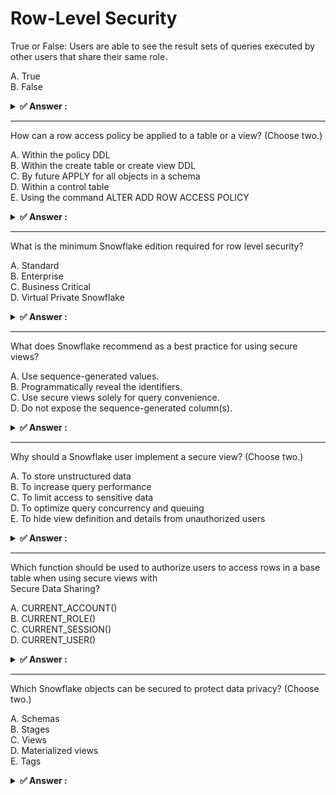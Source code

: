 # Row-Level Security                                                                                                                                                                                                                                                                                                              
True or False: Users are able to see the result sets of queries executed by other users that share their same role.                                                                                                                                                                                                               
                                                                                                                                                                                                                                                                                                                                  
A. True<br>B. False                                                                                                                                                                                                                                                                                                               
                                                                                                                                                                                                                                                                                                                                  
<details>                                                                                                                                                                                                                                                                                                                         
<summary><strong>✅ Answer : </strong></summary>                                                                                                                                                                                                                                                                                  
<strong>B</strong>                                                                                                                                                                                                                                                                                                                
                                                                                                                                                                                                                                                                                                                                  
The statement that users can see the result sets of queries executed by other users sharing the same role in                                                                                                                                                                                                                      
Snowflake is false. Snowflake's security model emphasizes data privacy and separation, even among users                                                                                                                                                                                                                           
with the same role. Access control in Snowflake is not just about roles; it also includes object-level privileges.                                                                                                                                                                                                                
While a role grants permissions to perform actions on specific objects (like tables or views), it doesn't                                                                                                                                                                                                                         
automatically grant access to the result sets of queries run by other users.                                                                                                                                                                                                                                                      
Each user’s session in Snowflake operates independently. Query results are typically stored within the user's                                                                                                                                                                                                                     
session context and are not visible to others. Snowflake does not save query results persistently by default,                                                                                                                                                                                                                     
beyond what's needed for user experience and performance. For security reasons, sharing sensitive query                                                                                                                                                                                                                           
outputs amongst users is not an inherent feature of the platform.                                                                                                                                                                                                                                                                 
To achieve any form of data sharing from the results of one user's query with another, a user would need                                                                                                                                                                                                                          
explicit action like creating a share, a view, a table, or some sort of data replication or data-transfer                                                                                                                                                                                                                         
mechanism.                                                                                                                                                                                                                                                                                                                        
Granting access to underlying data through roles allows multiple users to query the same source                                                                                                                                                                                                                                   
tables/views. The query results, however, remain isolated, reinforcing Snowflake’s commitment to data                                                                                                                                                                                                                             
security and access control. Simply having the same role does not grant access to the queries' data of otherusers. The Snowflake documentation clearly highlights the user-centric security model, where data access                                                                                                              
requires specific permissions and controls.                                                                                                                                                                                                                                                                                       
For further research, review the official Snowflake documentation on Role-Based Access Control (RBAC) and                                                                                                                                                                                                                         
security concepts, particularly regarding user sessions, object privileges, and data sharing mechanisms.                                                                                                                                                                                                                          
These resources will explain why merely sharing a role does not provide access to other users' query results.                                                                                                                                                                                                                     
https://docs.snowflake.com/en/user-guide/security-access-controloverviewhttps://docs.snowflake.com/en/user-guide/security-rbac                                                                                                                                                                                                    
</details>                                                                                                                                                                                                                                                                                                                        
                                                                                                                                                                                                                                                                                                                                  
                                                                                                                                                                                                                                                                                                                                  
---                                                                                                                                                                                                                                                                                                                               
How can a row access policy be applied to a table or a view? (Choose two.)                                                                                                                                                                                                                                                        
                                                                                                                                                                                                                                                                                                                                  
A. Within the policy DDL<br>B. Within the create table or create view DDL<br>C. By future APPLY for all objects in a schema<br>D. Within a control table<br>E. Using the command ALTER ADD ROW ACCESS POLICY                                                                                                                      
                                                                                                                                                                                                                                                                                                                                  
<details>                                                                                                                                                                                                                                                                                                                         
<summary><strong>✅ Answer : </strong></summary>                                                                                                                                                                                                                                                                                  
<strong>B, E</strong>                                                                                                                                                                                                                                                                                                             
                                                                                                                                                                                                                                                                                                                                  
B. Within the CREATE TABLE or CREATE VIEW DDL.                                                                                                                                                                                                                                                                                    
When creating a table or view, you can specify a row access policy directly in the DDL statement using the                                                                                                                                                                                                                        
ROW ACCESS POLICY clause.                                                                                                                                                                                                                                                                                                         
E. Using the command ALTER ADD ROW ACCESS POLICY.                                                                                                                                                                                                                                                                                 
A row access policy can be applied to an existing table or view using the ALTER TABLE or ALTER VIEW                                                                                                                                                                                                                               
command:                                                                                                                                                                                                                                                                                                                          
sql                                                                                                                                                                                                                                                                                                                               
Copy                                                                                                                                                                                                                                                                                                                              
Edit                                                                                                                                                                                                                                                                                                                              
ALTER TABLE my_table ADD ROW ACCESS POLICY my_policy ON (column_name);                                                                                                                                                                                                                                                            
</details>                                                                                                                                                                                                                                                                                                                        
                                                                                                                                                                                                                                                                                                                                  
                                                                                                                                                                                                                                                                                                                                  
---                                                                                                                                                                                                                                                                                                                               
What is the minimum Snowflake edition required for row level security?                                                                                                                                                                                                                                                            
                                                                                                                                                                                                                                                                                                                                  
A. Standard<br>B. Enterprise<br>C. Business Critical<br>D. Virtual Private Snowflake                                                                                                                                                                                                                                              
                                                                                                                                                                                                                                                                                                                                  
<details>                                                                                                                                                                                                                                                                                                                         
<summary><strong>✅ Answer : </strong></summary>                                                                                                                                                                                                                                                                                  
<strong>B</strong>                                                                                                                                                                                                                                                                                                                
                                                                                                                                                                                                                                                                                                                                  
The correct answer is Enterprise edition because Row-Level Security (RLS) in Snowflake requires this edition                                                                                                                                                                                                                      
or higher. Snowflake employs a tiered edition system, each offering a distinct set of features and                                                                                                                                                                                                                                
functionalities. Standard edition lacks advanced security features such as RLS. Enterprise edition unlocks                                                                                                                                                                                                                        
more sophisticated controls, including RLS policies, enabling fine-grained access control at the row level.                                                                                                                                                                                                                       
RLS policies restrict data access based on user roles, security predicates, or other contextual factors. These                                                                                                                                                                                                                    
policies ensure that users only see the data they are authorized to view, enhancing data security and                                                                                                                                                                                                                             
compliance. Business Critical edition builds upon Enterprise by adding advanced security and governance                                                                                                                                                                                                                           
features like HIPAA support and enhanced data protection. Virtual Private Snowflake (VPS) is the most secure                                                                                                                                                                                                                      
and isolated environment, which is tailored for organizations with stringent security and compliance needs,                                                                                                                                                                                                                       
encompassing all the features available in Business Critical. However, the minimum requirement for RLS is                                                                                                                                                                                                                         
the Enterprise edition. Therefore, while Business Critical and VPS support RLS, Enterprise is the foundational                                                                                                                                                                                                                    
edition where this feature becomes available. Opting for Standard would leave you without RLS capabilities,                                                                                                                                                                                                                       
making Enterprise the most appropriate selection.                                                                                                                                                                                                                                                                                 
Snowflake Editions: https://www.snowflake.com/editions/Row-Level Security Documentation:                                                                                                                                                                                                                                          
https://docs.snowflake.com/en/user-guide/security-row-level.html                                                                                                                                                                                                                                                                  
</details>                                                                                                                                                                                                                                                                                                                        
                                                                                                                                                                                                                                                                                                                                  
                                                                                                                                                                                                                                                                                                                                  
---                                                                                                                                                                                                                                                                                                                               
What does Snowflake recommend as a best practice for using secure views?                                                                                                                                                                                                                                                          
                                                                                                                                                                                                                                                                                                                                  
A. Use sequence-generated values.<br>B. Programmatically reveal the identifiers.<br>C. Use secure views solely for query convenience.<br>D. Do not expose the sequence-generated column(s).                                                                                                                                       
                                                                                                                                                                                                                                                                                                                                  
<details>                                                                                                                                                                                                                                                                                                                         
<summary><strong>✅ Answer : </strong></summary>                                                                                                                                                                                                                                                                                  
<strong>D</strong>                                                                                                                                                                                                                                                                                                                
                                                                                                                                                                                                                                                                                                                                  
The correct answer is D. Do not expose the sequence-generated column(s). Secure views in Snowflake are                                                                                                                                                                                                                            
designed to restrict access to underlying data while still providing a specific perspective. When using                                                                                                                                                                                                                           
sequence-generated values (like IDs), these values can inadvertently expose sensitive information or patterns                                                                                                                                                                                                                     
about the underlying data. If the sequence is predictable, it could be exploited to infer information about                                                                                                                                                                                                                       
record order, volume, or even deletion patterns. Exposing these sequences could negate the security benefits                                                                                                                                                                                                                      
of using secure views in the first place. Therefore, Snowflake recommends avoiding their direct exposure in                                                                                                                                                                                                                       
secure views. Options A and B are incorrect as programmatically revealing identifiers and sequencegenerated values counteracts the purpose of data masking, and using secure views solely for convenience                                                                                                                         
lacks consideration for data protection. Option C, using secure views only for query convenience is an underutilization of its capabilities and doesn't address security concerns effectively. By not including sequence-generated columns in the secure view's output, you prevent indirect access to these potentially sensitive
patterns, maintaining the desired level of data protection. This approach adheres to the principle of least                                                                                                                                                                                                                       
privilege and promotes secure data access.                                                                                                                                                                                                                                                                                        
For further information, refer to Snowflake's official documentation on secure                                                                                                                                                                                                                                                    
views:https://docs.snowflake.com/en/user-guide/security-secureviews.htmlhttps://docs.snowflake.com/en/sql-reference/sql/create-secure-view.html                                                                                                                                                                                   
</details>                                                                                                                                                                                                                                                                                                                        
                                                                                                                                                                                                                                                                                                                                  
                                                                                                                                                                                                                                                                                                                                  
---                                                                                                                                                                                                                                                                                                                               
Why should a Snowflake user implement a secure view? (Choose two.)                                                                                                                                                                                                                                                                
                                                                                                                                                                                                                                                                                                                                  
A. To store unstructured data<br>B. To increase query performance<br>C. To limit access to sensitive data<br>D. To optimize query concurrency and queuing<br>E. To hide view definition and details from unauthorized users                                                                                                       
                                                                                                                                                                                                                                                                                                                                  
<details>                                                                                                                                                                                                                                                                                                                         
<summary><strong>✅ Answer : </strong></summary>                                                                                                                                                                                                                                                                                  
<strong>C, E</strong>                                                                                                                                                                                                                                                                                                             
                                                                                                                                                                                                                                                                                                                                  
The correct answers are C and E. Secure views in Snowflake are primarily designed to enhance data security                                                                                                                                                                                                                        
and control access to sensitive information, not for storing unstructured data, improving performance, or                                                                                                                                                                                                                         
optimizing query concurrency.                                                                                                                                                                                                                                                                                                     
C. To limit access to sensitive data: Secure views enable the application of row-level and column-level                                                                                                                                                                                                                           
security policies. This means users can see only the data they are authorized to access, preventing them from                                                                                                                                                                                                                     
viewing sensitive information that they should not have access to. For example, a secure view could restrict a                                                                                                                                                                                                                    
user's access to specific columns (like social security numbers) or rows (e.g., based on geographical location                                                                                                                                                                                                                    
or role). This is a fundamental security practice, often referred to as data masking or data redaction.                                                                                                                                                                                                                           
E. To hide view definition and details from unauthorized users: Secure views in Snowflake prevent users                                                                                                                                                                                                                           
from seeing the underlying SQL query used to define the view. This effectively hides the view's logic and the                                                                                                                                                                                                                     
schema of the tables from which the view derives its data. This is especially useful when underlying table                                                                                                                                                                                                                        
structures are complex or sensitive, preventing unauthorized users from reverse-engineering the datastructure or potentially gaining unauthorized insights. If a regular view is used, users with access can see the                                                                                                              
view definition, and can deduce how the data is generated. Secure views enhance confidentiality as the view                                                                                                                                                                                                                       
details and schema are not accessible, adding a layer of security.                                                                                                                                                                                                                                                                
Options A, B, and D are not primary purposes of secure views:                                                                                                                                                                                                                                                                     
A. To store unstructured data: Snowflake natively supports storing both structured and unstructured data.                                                                                                                                                                                                                         
However, secure views are not primarily for storing data; they provide a controlled interface for accessing                                                                                                                                                                                                                       
data that is already stored.                                                                                                                                                                                                                                                                                                      
B. To increase query performance: While views in general can offer performance benefits in some scenarios                                                                                                                                                                                                                         
through pre-processing logic, secure views themselves do not inherently boost query performance. Security                                                                                                                                                                                                                         
overhead might incur a slight performance penalty.                                                                                                                                                                                                                                                                                
D. To optimize query concurrency and queuing: Secure views don't directly impact query concurrency or                                                                                                                                                                                                                             
queuing. Snowflake's query processing engine manages these aspects independent of secure views.                                                                                                                                                                                                                                   
In summary, secure views are crucial for safeguarding sensitive data and restricting access to underlying                                                                                                                                                                                                                         
implementation details in Snowflake, focusing on security rather than performance or storage.                                                                                                                                                                                                                                     
Authoritative Links:                                                                                                                                                                                                                                                                                                              
Snowflake Documentation on Secure Views: https://docs.snowflake.com/en/user-guide/views-secure.html                                                                                                                                                                                                                               
Snowflake Documentation on Data Security: https://docs.snowflake.com/en/user-guide/securityoverview.html                                                                                                                                                                                                                          
</details>                                                                                                                                                                                                                                                                                                                        
                                                                                                                                                                                                                                                                                                                                  
                                                                                                                                                                                                                                                                                                                                  
---                                                                                                                                                                                                                                                                                                                               
Which function should be used to authorize users to access rows in a base table when using secure views with                                                                                                                                                                                                                      
Secure Data Sharing?                                                                                                                                                                                                                                                                                                              
                                                                                                                                                                                                                                                                                                                                  
A. CURRENT_ACCOUNT()<br>B. CURRENT_ROLE()<br>C. CURRENT_SESSION()<br>D. CURRENT_USER()                                                                                                                                                                                                                                            
                                                                                                                                                                                                                                                                                                                                  
<details>                                                                                                                                                                                                                                                                                                                         
<summary><strong>✅ Answer : </strong></summary>                                                                                                                                                                                                                                                                                  
<strong>A</strong>                                                                                                                                                                                                                                                                                                                
                                                                                                                                                                                                                                                                                                                                  
The correct function is CURRENT_ACCOUNT(). When creating secure views for secure data                                                                                                                                                                                                                                             
sharing, row-level security often needs to be implemented. This is achieved by incorporating                                                                                                                                                                                                                                      
functions within the view's definition to filter the data based on the context of the query.                                                                                                                                                                                                                                      
CURRENT_ACCOUNT() provides the identifier of the Snowflake account executing the query. This                                                                                                                                                                                                                                      
allows for the view to be written such that only specific data rows are returned to specific                                                                                                                                                                                                                                      
accounts that have been granted access. Using CURRENT_ACCOUNT() ensures that data is                                                                                                                                                                                                                                              
filtered based on the destination account in a shared relationship, a crucial security consideration.                                                                                                                                                                                                                             
Options such as CURRENT_ROLE(), CURRENT_SESSION(), and CURRENT_USER() are unsuitable                                                                                                                                                                                                                                              
for secure data sharing scenarios. CURRENT_ROLE() identifies the role used by the querying user,                                                                                                                                                                                                                                  
and it’s not reliable for controlling access across different accounts. CURRENT_SESSION()                                                                                                                                                                                                                                         
returns session details which are ephemeral and not suitable for long-term data access policies                                                                                                                                                                                                                                   
within shared data. CURRENT_USER() reveals the specific user that has connected to Snowflake                                                                                                                                                                                                                                      
and this is inappropriate in data sharing scenarios which involves roles and not users from other                                                                                                                                                                                                                                 
accounts. Therefore, CURRENT_ACCOUNT() acts as a reliable identifier to implement row-level                                                                                                                                                                                                                                       
security within secure views, enforcing granular data access controls across shared data. This                                                                                                                                                                                                                                    
promotes data governance, accountability, and security within the sharing framework. It's                                                                                                                                                                                                                                         
important to filter data based on the account consuming the shared data, ensuring sensitive                                                                                                                                                                                                                                       
information is only exposed to authorized parties.For further reading, refer to the official Snowflake documentation on:                                                                                                                                                                                                          
Secure Views: https://docs.snowflake.com/en/user-guide/views-secure                                                                                                                                                                                                                                                               
Data Sharing: https://docs.snowflake.com/en/user-guide/data-sharing-intro                                                                                                                                                                                                                                                         
CURRENT_ACCOUNT function: https://docs.snowflake.com/en/sqlreference/functions/current_account                                                                                                                                                                                                                                    
</details>                                                                                                                                                                                                                                                                                                                        
                                                                                                                                                                                                                                                                                                                                  
                                                                                                                                                                                                                                                                                                                                  
---                                                                                                                                                                                                                                                                                                                               
Which Snowflake objects can be secured to protect data privacy? (Choose two.)                                                                                                                                                                                                                                                     
                                                                                                                                                                                                                                                                                                                                  
A. Schemas<br>B. Stages<br>C. Views<br>D. Materialized views<br>E. Tags                                                                                                                                                                                                                                                           
                                                                                                                                                                                                                                                                                                                                  
<details>                                                                                                                                                                                                                                                                                                                         
<summary><strong>✅ Answer : </strong></summary>                                                                                                                                                                                                                                                                                  
<strong>C, D</strong>                                                                                                                                                                                                                                                                                                             
                                                                                                                                                                                                                                                                                                                                  
The Correct answer is ["C","D"]                                                                                                                                                                                                                                                                                                   
</details>                                                                                                                                                                                                                                                                                                                        
                                                                                                                                                                                                                                                                                                                                  
                                                                                                                                                                                                                                                                                                                                  
